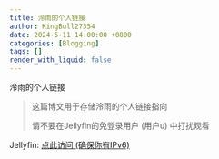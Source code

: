 ```yaml
---
title: 泠雨的个人链接
author: KingBull27354
date: 2024-5-11 14:00:00 +0800
categories: [Blogging]
tags: []
render_with_liquid: false
---
```


泠雨的个人链接

>这篇博文用于存储泠雨的个人链接指向
>
>请不要在Jellyfin的免登录用户 (用户u) 中打扰观看

Jellyfin: [点此访问 (确保你有IPv6)](http://[2409:8a5c:6c53:3060:16d6:aad2:afde:669e]:8096)